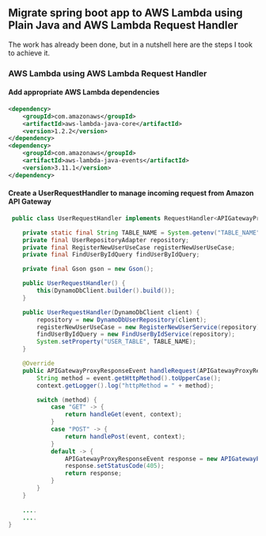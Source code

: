 ## Migrate spring boot app to AWS Lambda using Plain Java and AWS Lambda Request Handler

The work has already been done, but in a nutshell here are the steps I took to achieve it.

### AWS Lambda using AWS Lambda Request Handler

#### Add appropriate AWS Lambda dependencies

```xml
<dependency>
    <groupId>com.amazonaws</groupId>
    <artifactId>aws-lambda-java-core</artifactId>
    <version>1.2.2</version>
</dependency>
<dependency>
    <groupId>com.amazonaws</groupId>
    <artifactId>aws-lambda-java-events</artifactId>
    <version>3.11.1</version>
</dependency>
```

#### Create a UserRequestHandler to manage incoming request from Amazon API Gateway

```java
 public class UserRequestHandler implements RequestHandler<APIGatewayProxyRequestEvent, APIGatewayProxyResponseEvent> {

    private static final String TABLE_NAME = System.getenv("TABLE_NAME");
    private final UserRepositoryAdapter repository;
    private final RegisterNewUserUseCase registerNewUserUseCase;
    private final FindUserByIdQuery findUserByIdQuery;

    private final Gson gson = new Gson();

    public UserRequestHandler() {
        this(DynamoDbClient.builder().build());
    }

    public UserRequestHandler(DynamoDbClient client) {
        repository = new DynamoDbUserRepository(client);
        registerNewUserUseCase = new RegisterNewUserService(repository);
        findUserByIdQuery = new FindUserByIdService(repository);
        System.setProperty("USER_TABLE", TABLE_NAME);
    }

    @Override
    public APIGatewayProxyResponseEvent handleRequest(APIGatewayProxyRequestEvent event, Context context) {
        String method = event.getHttpMethod().toUpperCase();
        context.getLogger().log("httpMethod = " + method);

        switch (method) {
            case "GET" -> {
                return handleGet(event, context);
            }
            case "POST" -> {
                return handlePost(event, context);
            }
            default -> {
                APIGatewayProxyResponseEvent response = new APIGatewayProxyResponseEvent();
                response.setStatusCode(405);
                return response;
            }
        }
    }
    
    ....
    ....
}
```

